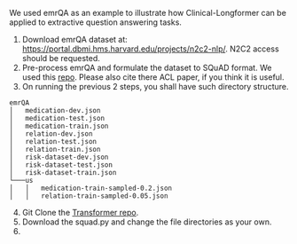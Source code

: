 We used emrQA as an example to illustrate how Clinical-Longformer can be applied to extractive question answering tasks.

1. Download emrQA dataset at: https://portal.dbmi.hms.harvard.edu/projects/n2c2-nlp/. N2C2 access should be requested.
2. Pre-process emrQA and formulate the dataset to SQuAD format. We used this [repo](https://github.com/sunlab-osu/CliniRC). Please also cite there ACL paper, if you think it is useful.
3. On running the previous 2 steps, you shall have such directory structure.
```
emrQA  
│   medication-dev.json
│   medication-test.json
│   medication-train.json
│   relation-dev.json
│   relation-test.json
│   relation-train.json
│   risk-dataset-dev.json
│   risk-dataset-test.json
│   risk-dataset-train.json
└───us
│   │   medication-train-sampled-0.2.json
│   │   relation-train-sampled-0.05.json
``` 
4. Git Clone the [Transformer repo](https://github.com/huggingface/transformers). 
5. Download the squad.py and change the file directories as your own.
6. 

